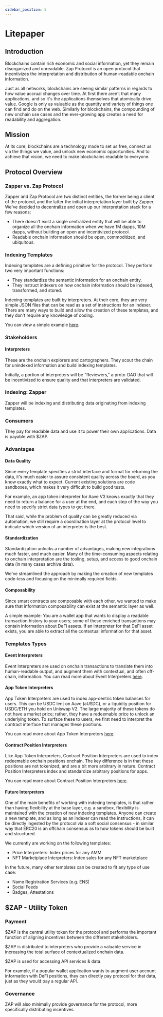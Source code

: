 ```yaml
---
sidebar_position: 5
---
```


# Litepaper

## Introduction
Blockchains contain rich economic and social information, yet they remain disorganized and unreadable. Zap Protocol is an open protocol that incentivizes the interpretation and distribution of human-readable onchain information.

Just as all networks, blockchains are seeing similar patterns in regards to how value accrual changes over time. At first there aren’t that many applications, and so it's the applications themselves that atomically drive value. Google is only as valuable as the quantity and variety of things one can find and do on the web. Similarly for blockchains, the compounding of new onchain use cases and the ever-growing app creates a need for readability and aggregation.

## Mission
At its core, blockchains are a technology made to set us free, connect us via the things we value, and unlock new economic opportunities. And to achieve that vision, we need to make blockchains readable to everyone.

## Protocol Overview
### Zapper vs. Zap Protocol
Zapper and Zap Protocol are two distinct entities, the former being a client of the protocol, and the latter the initial interpretation layer built by Zapper. We've decided to decentralize and open up our interpretation stack for a few reasons:
- There doesn't exist a single centralized entity that will be able to organize all the onchain information when we have 1M dapps, 10M dapps, without building an open and incentivized protocol.
- Readable onchain information should be open, commoditized, and ubiquitous.

### Indexing Templates
Indexing templates are a defining primitive for the protocol. They perform two very important functions:
- They standardize the semantic information for an onchain entity.
- They instruct indexers on how onchain information should be indexed, transformed, and stored.

Indexing templates are built by interpreters. At their core, they are very simple JSON files that can be read as a set of instructions for an indexer. There are many ways to build and allow the creation of these templates, and they don't require any knowledge of coding.

You can view a simple example [here](/docs/interpretation/overview#example).

### Stakeholders
#### Interpreters
These are the onchain explorers and cartographers. They scout the chain for unindexed information and build indexing templates.

Initially, a portion of interpreters will be "Reviewers," a proto-DAO that will be incentivized to ensure quality and that interpreters are validated.

### Indexing: Zapper
Zapper will be indexing and distributing data originating from indexing templates.

### Consumers
They pay for readable data and use it to power their own applications. Data is payable with $ZAP.

### Advantages
#### Data Quality
Since every template specifies a strict interface and format for returning the data, it's much easier to assure consistent quality across the board, as you know exactly what to expect. Current existing solutions are code sandboxes, which makes it very difficult to build good tests.

For example, an app token interpreter for Aave V3 knows exactly that they need to return a balance for a user at the end, and each step of the way you need to specify strict data types to get there.

That said, while the problem of quality can be greatly reduced via automation, we still require a coordination layer at the protocol level to indicate which version of an interpreter is the best.

#### Standardization
Standardization unlocks a number of advantages, making new integrations much faster, and much easier. Many of the time-consuming aspects relating to onchain interpretation are the tooling, setup, and access to good onchain data (in many cases archive data).

We've streamlined the approach by making the creation of new templates code-less and focusing on the minimally required fields.

#### Composability
Since smart contracts are composable with each other, we wanted to make sure that information composability can exist at the semantic layer as well.

A simple example:
You are a wallet app that wants to display a readable transaction history to your users; some of these enriched transactions may contain information about DeFi assets. If an interpreter for that DeFi asset exists, you are able to extract all the contextual information for that asset.

### Templates Types
#### Event Interpreters
Event Interpreters are used on onchain transactions to translate them into human-readable output, and augment them with contextual, and often off-chain, information. You can read more about Event Interpreters [here](docs/interpretation/event-interpretation/overview.md).

#### App Token Interpreters
App Token Interpreters are used to index app-centric token balances for users. This can be USDC lent on Aave (aUSDC), or a liquidity position for USDC/ETH you hold on Uniswap V2. The large majority of these tokens do not have a market price; rather, they have a redeemable price to unlock an underlying token. To surface these to users, we first need to interpret the contract interface that manages these positions.

You can read more about App Token Interpreters [here](docs/interpretation/app-token-interpretation/overview.md).

#### Contract Position Interpreters
Like App Token Interpreters, Contract Position Interpreters are used to index redeemable onchain positions onchain. The key difference is in that these positions are not tokenized, and are a bit more arbitrary in nature. Contract Position Interpreters index and standardize arbitrary positions for apps.

You can read more about Contract Position Interpreters [here](docs/interpretation/contract-position-interpretation/overview.md).

#### Future Interpreters
One of the main benefits of working with indexing templates, is that rather than having flexibility at the base layer, e.g. a sandbox, flexibility is maintained with the creation of new indexing templates. Anyone can create a new template, and as long as an indexer can read the instructions, it can be directly ingested by the protocol via a soft social consensus - in similar way that ERC20 is an offchain consensus as to how tokens should be built and structured.

We currently are working on the following templates:
- Price Interpreters: Index prices for any AMM
- NFT Marketplace Interpreters: Index sales for any NFT marketplace

In the future, many other templates can be created to fit any type of use case:
- Name Registration Services (e.g. ENS)
- Social Feeds
- Badges, Attestations


## $ZAP - Utility Token
### Payment
$ZAP is the central utility token for the protocol and performs the important function of aligning incentives between the different stakeholders.

$ZAP is distributed to interpreters who provide a valuable service in increasing the total surface of contextualized onchain data.

$ZAP is used for accessing API services & data.

For example, if a popular wallet application wants to augment user account information with DeFi positions, they can directly pay protocol for that data, just as they would pay a regular API.

### Governance
ZAP will also minimally provide governance for the protocol, more specifically distributing incentives.
